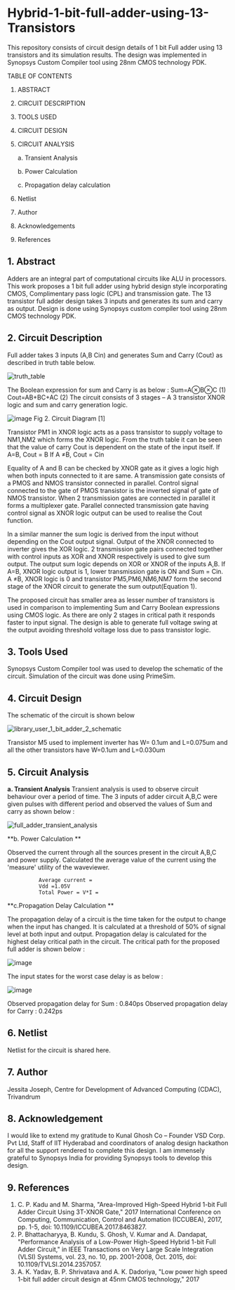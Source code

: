 # Hybrid-1-bit-full-adder-using-13-Transistors
This repository consists of circuit design details of 1 bit Full adder using 13 transistors and its simulation results. The design was implemented in Synopsys Custom Compiler tool using 28nm CMOS technology PDK.

TABLE OF CONTENTS 
1. ABSTRACT
2. CIRCUIT DESCRIPTION
3. TOOLS USED
4. CIRCUIT DESIGN    
5. CIRCUIT ANALYSIS

    a. Transient Analysis
    
    b. Power Calculation
    
    c. Propagation delay calculation
    
6. Netlist
7. Author
8. Acknowledgements
9. References

## 1. Abstract ##

Adders are an integral part of computational circuits like ALU in processors.  This work proposes a 1 bit full adder using hybrid design style incorporating CMOS, Complimentary pass logic (CPL) and transmission gate. The 13 transistor full adder design takes 3 inputs and generates its sum and carry as output. Design is done using Synopsys custom compiler tool using 28nm CMOS technology PDK.

## 2.  Circuit Description  ##

Full adder takes 3 inputs (A,B Cin) and generates Sum and Carry (Cout) as described in truth table below.

![truth_table](https://user-images.githubusercontent.com/96903338/156157132-840e18f7-707e-410d-a7ca-42e3d33188dd.png)

The Boolean expression for sum and Carry is as below :
Sum=A⊗B⊗C		                (1)
Cout=AB+BC+AC                (2)
The circuit consists of 3 stages – A 3 transistor XNOR logic and sum and carry generation logic.

![image](https://user-images.githubusercontent.com/96903338/156047098-69bf787a-75fd-4544-9ac9-99191ec2e5bc.png)
Fig 2. Circuit Diagram [1]

 Transistor PM1 in XNOR logic acts as a pass transistor to supply voltage to NM1,NM2 which forms the XNOR logic. From the truth table it can be seen that the value of carry Cout is dependent on the state of the input itself. 
If A=B, Cout = B
If A ≠B, Cout = Cin

Equality of A and B can be checked by XNOR gate as it gives a logic high when both inputs connected to it are same. A transmission gate consists of a PMOS and NMOS transistor connected in parallel. Control signal connected to the gate of PMOS transistor is the inverted signal of gate of NMOS transistor.  When 2 transmission gates are connected in parallel it forms a multiplexer gate. Parallel connected transmission gate having control signal as XNOR logic output can be used to realise the Cout function.

In a similar manner the sum logic is derived from the input without depending on the Cout output signal. Output of the XNOR connected to inverter gives the XOR logic. 2 transmission gate pairs connected together with control inputs as XOR and XNOR respectively is used to give sum output. The output sum logic depends on XOR or XNOR of the inputs A,B. If A=B, XNOR logic output is 1, lower transmission gate is ON and Sum = Cin. A ≠B, XNOR logic is 0 and transistor PM5,PM6,NM6,NM7 form the second stage of the XNOR circuit to generate the sum output(Equation 1).

The proposed circuit has smaller area as lesser number of transistors is used in comparison to implementing Sum and Carry Boolean expressions using CMOS logic. As there are only 2 stages in critical path it responds faster to input signal. The design is able to generate full voltage swing at the output avoiding threshold voltage loss due to pass transistor logic.

##  3. Tools Used  ##

Synopsys Custom Compiler tool was used to develop the schematic of the circuit. Simulation of the circuit was done using PrimeSim.

##  4. Circuit Design  ##

The schematic of the circuit is shown below 

![library_user_1_bit_adder_2_schematic](https://user-images.githubusercontent.com/96903338/156152982-029e3c5b-c777-4a03-b695-7af162c113e8.png)

Transistor M5 used to implement inverter has W= 0.1um and L=0.075um and all the other transistors have W=0.1um and L=0.030um


##  5. Circuit Analysis  ##
**a. Transient Analysis**
Transient analysis is used to observe circuit behaviour over a period of time. The 3 inputs of adder circuit A,B,C were given pulses with different period and observed the values of Sum and carry as shown below :

![full_adder_transient_analysis](https://user-images.githubusercontent.com/96903338/156154794-4b7aaaf1-3656-4f0c-a525-76ceaf60892b.png)

**b. Power Calculation ** 

Observed the current through all the sources present in the circuit A,B,C and power supply. Calculated the average value of the current using the 'measure' utility of the waveviewer.

              Average current =
              Vdd =1.05V
              Total Power = V*I =
              
**c.Propagation Delay Calculation **

The propagation delay of a circuit is the time taken for the output to change when the input has changed. It is calculated at a threshold of 50% of signal level at both input and output. Propagation delay is calculated for the highest delay critical path in the circuit. The critical path for the proposed full adder is shown below :

![image](https://user-images.githubusercontent.com/96903338/156156319-2b564c93-0a3d-4d4e-b67d-c4c475837d1a.png)

The input states for the worst case delay is as below :

![image](https://user-images.githubusercontent.com/96903338/156156437-e6c3b53f-49ad-4fda-bfcb-a6d42e156aee.png)

Observed propagation delay for Sum : 0.840ps
Observed propagation delay for Carry : 0.242ps 


##  6. Netlist ##

Netlist for the circuit is shared here.

##  7. Author ##

Jessita Joseph, Centre for Development of Advanced Computing (CDAC), Trivandrum

##  8. Acknowledgement  ##

I would like to extend my gratitude to Kunal Ghosh  Co – Founder  VSD Corp. Pvt Ltd, Staff of IIT Hyderabad and coordinators of analog design hackathon  for all the support rendered to complete this design. I am immensely grateful to Synopsys India for providing Synopsys tools to develop this design.

##  9. References ##

1.	C. P. Kadu and M. Sharma, "Area-Improved High-Speed Hybrid 1-bit Full Adder Circuit Using 3T-XNOR Gate," 2017 International Conference on Computing, Communication, Control and Automation (ICCUBEA), 2017, pp. 1-5, doi: 10.1109/ICCUBEA.2017.8463827.
2.	P. Bhattacharyya, B. Kundu, S. Ghosh, V. Kumar and A. Dandapat, "Performance Analysis of a Low-Power High-Speed Hybrid 1-bit Full Adder Circuit," in IEEE Transactions on Very Large Scale Integration (VLSI) Systems, vol. 23, no. 10, pp. 2001-2008, Oct. 2015, doi: 10.1109/TVLSI.2014.2357057.
3.	A. K. Yadav, B. P. Shrivatava and A. K. Dadoriya, "Low power high speed 1-bit full adder circuit design at 45nm CMOS technology," 2017 




